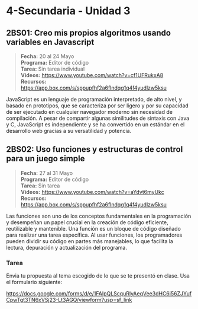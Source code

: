 # 4-Secundaria - Unidad 3

## 2BS01: Creo mis propios algoritmos usando variables en Javascript

> <i class="bi bi-calendar"></i> **Fecha:** 20 al 24 Mayo<br><i class="bi bi-laptop"></i> **Programa:** Editor de código<br><i class="bi bi-clipboard-check"></i> **Tarea:** Sin tarea individual<br><i class="bi bi-youtube txt-red"></i> **Videos:** https://www.youtube.com/watch?v=cf1UFRukxA8<br><i class="bi bi-files"></i> **Recursos:** https://app.box.com/s/sppupfhf2a6flndqg1q4f4yudlzw5ksu

JavaScript es un lenguaje de programación interpretado, de alto nivel, y basado en prototipos, que se caracteriza por ser ligero y por su capacidad de ser ejecutado en cualquier navegador moderno sin necesidad de compilación. A pesar de compartir algunas similitudes de sintaxis con Java y C, JavaScript es independiente y se ha convertido en un estándar en el desarrollo web gracias a su versatilidad y potencia.

<div class="currentTheme">

## 2BS02: Uso funciones y estructuras de control para un juego simple

> <i class="bi bi-calendar"></i> **Fecha:** 27 al 31 Mayo<br><i class="bi bi-laptop"></i> **Programa:** Editor de código<br><i class="bi bi-clipboard-check"></i> **Tarea:** Sin tarea <br><i class="bi bi-youtube txt-red"></i> **Videos:** https://www.youtube.com/watch?v=aYdvt6myUkc<br><i class="bi bi-files"></i> **Recursos:** https://app.box.com/s/sppupfhf2a6flndqg1q4f4yudlzw5ksu

Las funciones son uno de los conceptos fundamentales en la programación y desempeñan un papel crucial en la creación de código eficiente, reutilizable y mantenible. Una función es un bloque de código diseñado para realizar una tarea específica. Al usar funciones, los programadores pueden dividir su código en partes más manejables, lo que facilita la lectura, depuración y actualización del programa.

### Tarea

Envia tu propuesta al tema escogido de lo que se te presentó en clase. Usa el formulario siguiente:

https://docs.google.com/forms/d/e/1FAIpQLScquRlyAeqVee3dHC6i56ZJYufCpwTgt3TN6xVSj23-Lt3AGQ/viewform?usp=sf_link

</div>
